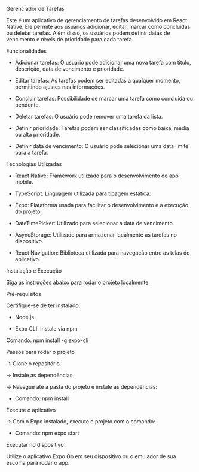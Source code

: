 Gerenciador de Tarefas

Este é um aplicativo de gerenciamento de tarefas desenvolvido em React Native. Ele permite aos usuários adicionar, editar, marcar como concluídas ou deletar tarefas. Além disso, os usuários podem definir datas de vencimento e níveis de prioridade para cada tarefa.


Funcionalidades

- Adicionar tarefas: O usuário pode adicionar uma nova tarefa com título, descrição, data de vencimento e prioridade.

- Editar tarefas: As tarefas podem ser editadas a qualquer momento, permitindo ajustes nas informações.

- Concluir tarefas: Possibilidade de marcar uma tarefa como concluída ou pendente.

- Deletar tarefas: O usuário pode remover uma tarefa da lista.

- Definir prioridade: Tarefas podem ser classificadas como baixa, média ou alta prioridade.

- Definir data de vencimento: O usuário pode selecionar uma data limite para a tarefa.


Tecnologias Utilizadas

- React Native: Framework utilizado para o desenvolvimento do app mobile.

- TypeScript: Linguagem utilizada para tipagem estática.

- Expo: Plataforma usada para facilitar o desenvolvimento e a execução do projeto.

- DateTimePicker: Utilizado para selecionar a data de vencimento.

- AsyncStorage: Utilizado para armazenar localmente as tarefas no dispositivo.

- React Navigation: Biblioteca utilizada para navegação entre as telas do aplicativo.


Instalação e Execução

Siga as instruções abaixo para rodar o projeto localmente.

Pré-requisitos

Certifique-se de ter instalado:

- Node.js

- Expo CLI: Instale via npm

Comando: npm install -g expo-cli


Passos para rodar o projeto

-> Clone o repositório

-> Instale as dependências

-> Navegue até a pasta do projeto e instale as dependências:

- Comando: npm install


Execute o aplicativo

-> Com o Expo instalado, execute o projeto com o comando:

- Comando: npm expo start

Executar no dispositivo

Utilize o aplicativo Expo Go em seu dispositivo ou o emulador de sua escolha para rodar o app.
